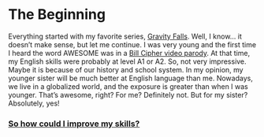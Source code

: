 # The Beginning

Everything started with my favorite series, [Gravity Falls](https://tvtropes.org/pmwiki/pmwiki.php/WesternAnimation/GravityFalls). Well, I know… it doesn’t make sense, but let me continue. I was very young and the first time I heard the word AWESOME was in a [Bill Cipher video parody](https://www.youtube.com/watch?v=iErPRULgIpg). At that time, my English skills were probably at level A1 or A2. So, not very impressive. Maybe it is because of our history and school system. In my opinion, my younger sister will be much better at English language than me. Nowadays, we live in a globalized world, and the exposure is greater than when I was younger. That’s awesome, right? For me? Definitely not. But for my sister? Absolutely, yes! 

### [So how could I improve my skills?](https://github.com/BenjaminHaverla/Why.git)
